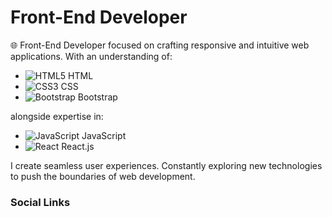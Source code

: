 # Front-End Developer

🌐 Front-End Developer focused on crafting responsive and intuitive web applications. With an understanding of:

- ![HTML5](https://img.shields.io/badge/-HTML5-E34F26?style=flat&logo=html5&logoColor=white) HTML
- ![CSS3](https://img.shields.io/badge/-CSS3-1572B6?style=flat&logo=css3&logoColor=white) CSS
- ![Bootstrap](https://img.shields.io/badge/-Bootstrap-7952B3?style=flat&logo=bootstrap&logoColor=white) Bootstrap

alongside expertise in:

- ![JavaScript](https://img.shields.io/badge/-JavaScript-F7DF1E?style=flat&logo=javascript&logoColor=black) JavaScript
- ![React](https://img.shields.io/badge/-React-61DAFB?style=flat&logo=react&logoColor=black) React.js

I create seamless user experiences. Constantly exploring new technologies to push the boundaries of web development.
### Social Links




